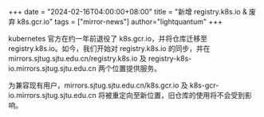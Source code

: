 +++
date = "2024-02-16T04:00:00+08:00"
title = "新增 registry.k8s.io & 废弃 k8s.gcr.io"
tags = ["mirror-news"]
author="lightquantum"
+++

kubernetes 官方在约一年前退役了 k8s.gcr.io，并将仓库迁移至 registry.k8s.io。如今，我们开始对 registry.k8s.io 的同步，并在 mirrors.sjtug.sjtu.edu.cn/registry.k8s.io 及 registry-k8s-io.mirrors.sjtug.sjtu.edu.cn 两个位置提供服务。

为兼容现有用户，mirrors.sjtug.sjtu.edu.cn/k8s.gcr.io 及 k8s-gcr-io.mirrors.sjtug.sjtu.edu.cn 将被重定向至新位置，旧仓库的使用将不会受到影响。
